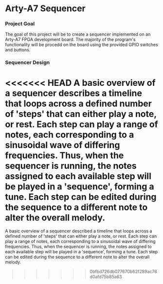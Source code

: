 # Arty-A7 Sequencer

### Project Goal
The goal of this project will be to create a sequencer implemented on an Arty-A7 FPGA development board. The majority of the program's functionality will be procedd on the board using the provided GPIO switches and buttons.

### Sequencer Design
<<<<<<< HEAD
A basic overview of a sequencer describes a timeline that loops across a defined number of 'steps' that can either play a note, or rest. Each step can play a range of notes, each corresponding to a sinusoidal wave of differing frequencies. Thus, when the sequencer is running, the notes assigned to each available step will be played in a 'sequence', forming a tune. Each step can be edited during the sequence to a different note to alter the overall melody.
=======
A basic overview of a sequencer described a timeline that loops across a defined number of 'steps' that can either play a note, or rest. Each step can play a range of notes, each corresponding to a sinusoidal wave of differing frequencies. Thus, when the sequencer is running, the notes assigned to each available step will be played in a 'sequence', forming a tune. Each step can be edited during the sequence to a different note to alter the overall melody.
>>>>>>> 0bfbd726db077670b62f289ac76d0afd75b85a63

